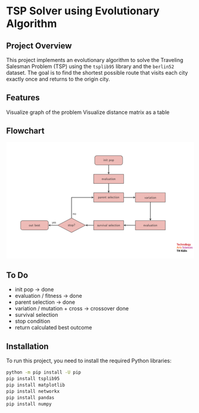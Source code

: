 # TSP Solver using Evolutionary Algorithm

## Project Overview
This project implements an evolutionary algorithm to solve the Traveling Salesman Problem (TSP) using the `tsplib95` library and the `berlin52` dataset. The goal is to find the shortest possible route that visits each city exactly once and returns to the origin city.

## Features
Visualize graph of the problem
Visualize distance matrix as a table

## Flowchart
![flowchart](./assets/flowchart.PNG)

## To Do
- init pop -> done
- evaluation / fitness -> done
- parent selection -> done
- variation / mutation + cross -> crossover done
- survival selection
- stop condition
- return calculated best outcome

## Installation
To run this project, you need to install the required Python libraries:

```bash
python -m pip install -U pip
pip install tsplib95
pip install matplotlib
pip install networkx
pip install pandas
pip install numpy
